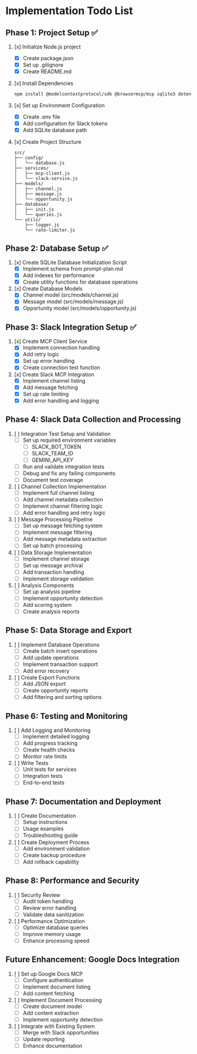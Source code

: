 # Implementation Todo List

## Phase 1: Project Setup ✅
1. [x] Initialize Node.js project
   - [x] Create package.json
   - [x] Set up .gitignore
   - [x] Create README.md

2. [x] Install Dependencies
   ```bash
   npm install @modelcontextprotocol/sdk @browsermcp/mcp sqlite3 dotenv
   ```

3. [x] Set up Environment Configuration
   - [x] Create .env file
   - [x] Add configuration for Slack tokens
   - [x] Add SQLite database path

4. [x] Create Project Structure
   ```
   src/
   ├── config/
   │   └── database.js
   ├── services/
   │   ├── mcp-client.js
   │   └── slack-service.js
   ├── models/
   │   ├── channel.js
   │   ├── message.js
   │   └── opportunity.js
   ├── database/
   │   ├── init.js
   │   └── queries.js
   └── utils/
       ├── logger.js
       └── rate-limiter.js
   ```

## Phase 2: Database Setup ✅
1. [x] Create SQLite Database Initialization Script
   - [x] Implement schema from prompt-plan.md
   - [x] Add indexes for performance
   - [x] Create utility functions for database operations

2. [x] Create Database Models
   - [x] Channel model (src/models/channel.js)
   - [x] Message model (src/models/message.js)
   - [x] Opportunity model (src/models/opportunity.js)

## Phase 3: Slack Integration Setup ✅
1. [x] Create MCP Client Service
   - [x] Implement connection handling
   - [x] Add retry logic
   - [x] Set up error handling
   - [x] Create connection test function

2. [x] Create Slack MCP Integration
   - [x] Implement channel listing
   - [x] Add message fetching
   - [x] Set up rate limiting
   - [x] Add error handling and logging

## Phase 4: Slack Data Collection and Processing
1. [ ] Integration Test Setup and Validation
   - [ ] Set up required environment variables
     - [ ] SLACK_BOT_TOKEN
     - [ ] SLACK_TEAM_ID
     - [ ] GEMINI_API_KEY
   - [ ] Run and validate integration tests
   - [ ] Debug and fix any failing components
   - [ ] Document test coverage

2. [ ] Channel Collection Implementation
   - [ ] Implement full channel listing
   - [ ] Add channel metadata collection
   - [ ] Implement channel filtering logic
   - [ ] Add error handling and retry logic

3. [ ] Message Processing Pipeline
   - [ ] Set up message fetching system
   - [ ] Implement message filtering
   - [ ] Add message metadata extraction
   - [ ] Set up batch processing

4. [ ] Data Storage Implementation
   - [ ] Implement channel storage
   - [ ] Set up message archival
   - [ ] Add transaction handling
   - [ ] Implement storage validation

5. [ ] Analysis Components
   - [ ] Set up analysis pipeline
   - [ ] Implement opportunity detection
   - [ ] Add scoring system
   - [ ] Create analysis reports

## Phase 5: Data Storage and Export
1. [ ] Implement Database Operations
   - [ ] Create batch insert operations
   - [ ] Add update operations
   - [ ] Implement transaction support
   - [ ] Add error recovery

2. [ ] Create Export Functions
   - [ ] Add JSON export
   - [ ] Create opportunity reports
   - [ ] Add filtering and sorting options

## Phase 6: Testing and Monitoring
1. [ ] Add Logging and Monitoring
   - [ ] Implement detailed logging
   - [ ] Add progress tracking
   - [ ] Create health checks
   - [ ] Monitor rate limits

2. [ ] Write Tests
   - [ ] Unit tests for services
   - [ ] Integration tests
   - [ ] End-to-end tests

## Phase 7: Documentation and Deployment
1. [ ] Create Documentation
   - [ ] Setup instructions
   - [ ] Usage examples
   - [ ] Troubleshooting guide

2. [ ] Create Deployment Process
   - [ ] Add environment validation
   - [ ] Create backup procedure
   - [ ] Add rollback capability

## Phase 8: Performance and Security
1. [ ] Security Review
   - [ ] Audit token handling
   - [ ] Review error handling
   - [ ] Validate data sanitization

2. [ ] Performance Optimization
   - [ ] Optimize database queries
   - [ ] Improve memory usage
   - [ ] Enhance processing speed

## Future Enhancement: Google Docs Integration
1. [ ] Set up Google Docs MCP
   - [ ] Configure authentication
   - [ ] Implement document listing
   - [ ] Add content fetching

2. [ ] Implement Document Processing
   - [ ] Create document model
   - [ ] Add content extraction
   - [ ] Implement opportunity detection

3. [ ] Integrate with Existing System
   - [ ] Merge with Slack opportunities
   - [ ] Update reporting
   - [ ] Enhance documentation 
